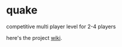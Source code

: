 # quake
competitive multi player level for 2-4 players

here's the project [wiki](https://github.com/gemna117/quake/wiki).
